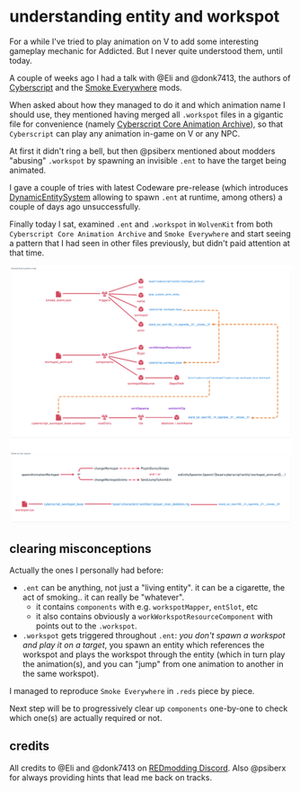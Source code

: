 # understanding entity and workspot

For a while I've tried to play animation on V to add some interesting gameplay mechanic for Addicted.
But I never quite understood them, until today.

A couple of weeks ago I had a talk with @Eli and @donk7413, the authors of [Cyberscript](https://www.nexusmods.com/cyberpunk2077/mods/6475) and the [Smoke Everywhere](https://www.nexusmods.com/cyberpunk2077/mods/7768) mods.

When asked about how they managed to do it and which animation name I should use, they mentioned having merged all `.workspot` files in a gigantic file for convenience (namely [Cyberscript Core Animation Archive](https://www.nexusmods.com/cyberpunk2077/mods/7691)), so that `Cyberscript` can play any animation in-game on V or any NPC.

At first it didn't ring a bell, but then @psiberx mentioned about modders "abusing" `.workspot` by spawning an invisible `.ent` to have the target being animated.

I gave a couple of tries with latest Codeware pre-release (which introduces [DynamicEntitySystem](https://github.com/psiberx/cp2077-codeware/wiki#spawning-entities) allowing to spawn `.ent` at runtime, among others) a couple of days ago unsuccessfully.

Finally today I sat, examined `.ent` and `.workspot` in `WolvenKit` from both `Cyberscript Core Animation Archive` and `Smoke Everywhere` and start seeing a pattern that I had seen in other files previously, but didn't paid attention at that time.

![Analyzing Cyberscript Core Animation Archive and Smoke Everywhere](pictures/CET+RED-workspot-analysis.png)

## clearing misconceptions

Actually the ones I personally had before:

- `.ent` can be anything, not just a "living entity".
  it can be a cigarette, the act of smoking.. it can really be "whatever".
  - it contains `components` with e.g. `workspotMapper`, `entSlot`, etc
  - it also contains obviously a `workWorkspotResourceComponent` with points out to the `.workspot`.
- `.workspot` gets triggered throughout `.ent`: _you don't spawn a workspot and play it on a target_, you spawn an entity which references the workspot and plays the workspot through the entity (which in turn play the animation(s), and you can "jump" from one animation to another in the same workspot).

I managed to reproduce `Smoke Everywhere` in `.reds` piece by piece.

Next step will be to progressively clear up `components` one-by-one to check which one(s) are actually required or not.

## credits

All credits to @Eli and @donk7413 on [REDmodding Discord](https://discord.gg/redmodding).
Also @psiberx for always providing hints that lead me back on tracks.
